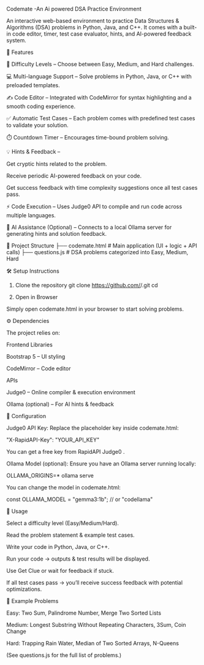 Codemate -An Ai powered DSA Practice Environment

An interactive web-based environment to practice Data Structures & Algorithms (DSA) problems in Python, Java, and C++.
It comes with a built-in code editor, timer, test case evaluator, hints, and AI-powered feedback system.

🚀 Features

🎯 Difficulty Levels – Choose between Easy, Medium, and Hard challenges.

💻 Multi-language Support – Solve problems in Python, Java, or C++ with preloaded templates.

✍️ Code Editor – Integrated with CodeMirror
 for syntax highlighting and a smooth coding experience.

✅ Automatic Test Cases – Each problem comes with predefined test cases to validate your solution.

⏱️ Countdown Timer – Encourages time-bound problem solving.

💡 Hints & Feedback –

Get cryptic hints related to the problem.

Receive periodic AI-powered feedback on your code.

Get success feedback with time complexity suggestions once all test cases pass.

⚡ Code Execution – Uses Judge0 API
 to compile and run code across multiple languages.

🤝 AI Assistance (Optional) – Connects to a local Ollama
 server for generating hints and solution feedback.

📂 Project Structure
├── codemate.html   # Main application (UI + logic + API calls)
├── questions.js    # DSA problems categorized into Easy, Medium, Hard

🛠️ Setup Instructions
1. Clone the repository
git clone https://github.com/<your-username>/<repo-name>.git
cd <repo-name>

2. Open in Browser

Simply open codemate.html in your browser to start solving problems.

⚙️ Dependencies

The project relies on:

Frontend Libraries

Bootstrap 5
 – UI styling

CodeMirror
 – Code editor

APIs

Judge0
 – Online compiler & execution environment

Ollama
 (optional) – For AI hints & feedback

🔑 Configuration

Judge0 API Key: Replace the placeholder key inside codemate.html:

"X-RapidAPI-Key": "YOUR_API_KEY"


You can get a free key from RapidAPI Judge0
.

Ollama Model (optional):
Ensure you have an Ollama server running locally:

OLLAMA_ORIGINS=* ollama serve


You can change the model in codemate.html:

const OLLAMA_MODEL = "gemma3:1b"; // or "codellama"

📘 Usage

Select a difficulty level (Easy/Medium/Hard).

Read the problem statement & example test cases.

Write your code in Python, Java, or C++.

Run your code → outputs & test results will be displayed.

Use Get Clue or wait for feedback if stuck.

If all test cases pass → you’ll receive success feedback with potential optimizations.

🎯 Example Problems

Easy: Two Sum, Palindrome Number, Merge Two Sorted Lists

Medium: Longest Substring Without Repeating Characters, 3Sum, Coin Change

Hard: Trapping Rain Water, Median of Two Sorted Arrays, N-Queens

(See questions.js for the full list of problems.)
